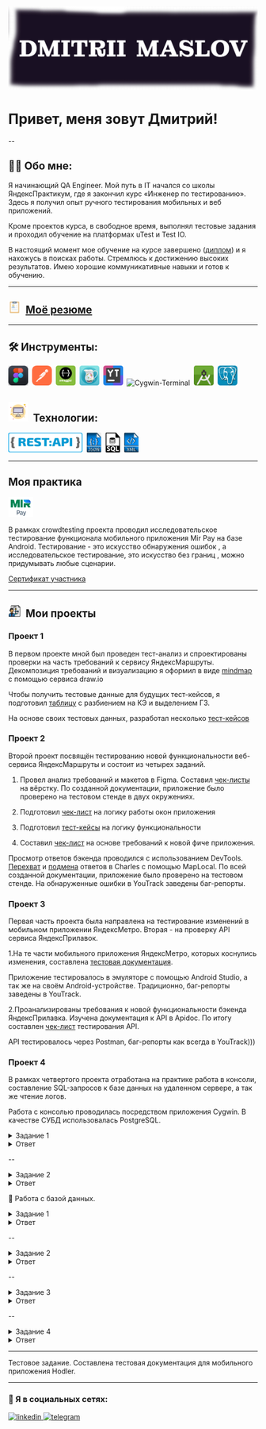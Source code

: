 ![Header](https://github.com/QAMaslov/QAMaslov/blob/main/assets/header_1.jpg)

# Привет, меня зовут Дмитрий!

--

## :man_technologist: Обо мне:

Я начинающий QA Engineer. Мой путь в IT начался со школы ЯндексПрактикум, где я закончил курс «Инженер по тестированию». Здесь я получил опыт ручного  тестирования мобильных и веб приложений. 

Кроме проектов курса, в свободное время, выполнял тестовые задания и проходил обучение на платформах uTest  и Test IO.

В настоящий момент мое обучение на курсе завершено ([диплом](https://github.com/QAMaslov/QAMaslov/blob/main/assets/Dmitrii%20Maslov_20232QA01427.pdf)) 
и я нахожусь в поисках работы. Стремлюсь к достижению высоких результатов. Имею хорошие коммуникативные навыки и готов к обучению.

---

## <img src="https://github.com/QAMaslov/QAMaslov/blob/main/assets/cv%20-icon.png" title="CV" alt="CV" width="25" height="25"/>&nbsp; [Моё резюме](https://github.com/QAMaslov/QAMaslov/blob/main/assets/DmitriiMaslov_QA_CV.pdf)

---

## 🛠 Инструменты:

<div>
<img src="https://github.com/QAMaslov/QAMaslov/blob/main/assets/Figma%20-icon.png" title="Figma" alt="Figma" width="40" height="40"/>&nbsp;
<img src="https://github.com/QAMaslov/QAMaslov/blob/main/assets/postman-icon.png" title="Postman" alt="Postman" width="40" height="40"/>&nbsp;
<img src="https://github.com/QAMaslov/QAMaslov/blob/main/assets/swagger-icon.png" title="Swagger" alt="Swagger" width="40" height="40"/>&nbsp;
<img src="https://github.com/QAMaslov/QAMaslov/blob/main/assets/CharlesProxy-icon.png" title="CharlesProxy" alt="CharlesProxy" width="40" height="40"/>&nbsp;
<img src="https://github.com/QAMaslov/QAMaslov/blob/main/assets/youtrack-icon.png" title="Youtrack" alt="Youtack" width="40" height="40"/>&nbsp; <img src="https://github.com/QAMaslov/QAMaslov/blob/main/assets/Cygwin-logo.ico" title="Cygwin-Terminal" alt="Cygwin-Terminal" width="40" height="40"/>&nbsp;
<img src="https://github.com/QAMaslov/QAMaslov/blob/main/assets/android-studio%20(1).png" title="AndroidStudio" alt="AndroidStudio" width="40" height="40"/>&nbsp;
<img src="https://github.com/QAMaslov/QAMaslov/blob/main/assets/postgreSQL%20-%20icon.jpg" title="postgreSQL" alt="AndroipostgreSQL" width="40" height="40"/>&nbsp;
</div>

## <img src="https://github.com/QAMaslov/QAMaslov/blob/main/assets/monitor-icon.png" title="monitor" alt="monitor" width="40" height="40"/>&nbsp; Технологии:

<img src="https://github.com/QAMaslov/QAMaslov/blob/main/assets/restapi.png" title="Rest" alt="rest" width="150" height="40"/>&nbsp;
<img src="https://github.com/QAMaslov/QAMaslov/blob/main/assets/json-file%20symbol.png" title="json" alt="json" width="30" height="40"/>&nbsp;
<img src="https://github.com/QAMaslov/QAMaslov/blob/main/assets/sql-file-format-symbol.png" title="SQL" alt="SQL" width="30" height="40"/>&nbsp;
<img src="https://github.com/QAMaslov/QAMaslov/blob/main/assets/xml%20file%20symbol.png" title="XML" alt="XML" width="30" height="40"/>&nbsp;
</div>

---

## Моя практика

<img src="https://github.com/QAMaslov/QAMaslov/blob/main/assets/mirpay.png" title="MIRPay" alt="MIRPay" width="50" height="40"/>&nbsp;

В рамках crowdtesting проекта проводил исследовательское тестирование  функционала мобильного приложения Mir Pay на базе Android. Тестирование - это искусство обнаружения ошибок , а исследовательское тестирование, это искусство без границ , можно придумывать любые сценарии.

[Сертификат участника](https://github.com/QAMaslov/QAMaslov/blob/main/assets/CrowdTesting%20Certificate.pdf)

---

## <img src="https://github.com/QAMaslov/QAMaslov/blob/main/assets/project-icon.png" title="project" alt="project" width="25" height="25"/>&nbsp; Мои проекты 

### Проект 1

В первом проекте мной был проведен тест-анализ и спроектированы проверки на часть требований к сервису ЯндексМаршруты.
Декомпозиция требований и визуализацию я оформил в виде [mindmap](https://drive.google.com/file/d/1g7fIl0lCBd_83ygf1UE-hsKdlCr_8ZDZ/view?usp=sharing) с помощью сервиса draw.io

Чтобы получить тестовые данные для будущих тест-кейсов, я подготовил [таблицу](https://docs.google.com/spreadsheets/d/1fkkDwduTw5C_eVV-ckDPPyMcrl6EtRgKkREQgaKg-Vg/edit?usp=sharing) с разбиением на КЭ и выделением ГЗ. 

На основе своих тестовых данных, разработал несколько [тест-кейсов](https://docs.google.com/spreadsheets/d/e/2PACX-1vTemKwDWBftCNq1om3ZcAmMzbVHYNkkIFvJMwXga0MWAmU2FEuUBI9knAqyM1L9CZkgO31D2vB-3UIf/pubhtml?gid=1058266973&single=true)

### Проект 2

Второй проект посвящён тестированию новой функциональности веб-сервиса ЯндексМаршруты и состоит из четырех заданий.

1.	Провел анализ требований и макетов в Figma. Составил [чек-листы](https://docs.google.com/spreadsheets/d/e/2PACX-1vTpPzeewbRw7YAWN2Z_YRM9gYsgKwKm4UpCBxCgvkfsdaWU3bjDEedamoL9sIzZHlXzlVg_wTL-Oj4d/pubhtml?gid=899462569&single=true) на вёрстку.
По созданной документации, приложение было проверено на тестовом стенде в двух окружениях.

2.	Подготовил [чек-лист](https://docs.google.com/spreadsheets/d/e/2PACX-1vTpPzeewbRw7YAWN2Z_YRM9gYsgKwKm4UpCBxCgvkfsdaWU3bjDEedamoL9sIzZHlXzlVg_wTL-Oj4d/pubhtml?gid=1540435533&single=true) на логику работы окон приложения

3.	Подготовил [тест-кейсы](https://docs.google.com/spreadsheets/d/e/2PACX-1vTpPzeewbRw7YAWN2Z_YRM9gYsgKwKm4UpCBxCgvkfsdaWU3bjDEedamoL9sIzZHlXzlVg_wTL-Oj4d/pubhtml?gid=1567345705&single=true) на логику функциональности 

4.	Cоставил [чек-лист](https://docs.google.com/spreadsheets/d/e/2PACX-1vTpPzeewbRw7YAWN2Z_YRM9gYsgKwKm4UpCBxCgvkfsdaWU3bjDEedamoL9sIzZHlXzlVg_wTL-Oj4d/pubhtml?gid=1396138851&single=true) на основе требований к новой фиче приложения.  

Просмотр ответов  бэкенда проводился с использованием DevTools. [Перехват](https://github.com/QAMaslov/QAMaslov/blob/main/assets/Charles%20измененный%20запрос%20estimate.jpg) и [подмена](https://github.com/QAMaslov/QAMaslov/blob/main/assets/Charles%20измененный%20запрос%20estimate.jpg) ответов в Charles с помощью MapLocal.
По всей созданной документации, приложение было проверено на тестовом стенде. На обнаруженные ошибки в YouTrack заведены баг-репорты.

### Проект 3

Первая часть проекта была направлена на тестирование изменений в мобильном приложении ЯндексМетро. Вторая - на проверку API сервиса ЯндексПрилавок.

1.На те части мобильного приложения ЯндексМетро, которых коснулись изменения, составлена [тестовая документация](https://docs.google.com/spreadsheets/d/e/2PACX-1vRYQqQyqeEAxZqb1A-TnRLVEIZw2zyOFMCpReSC4qOS-4tSbUZBq53fTMrZFV8vSmhtYCNoITKOqFhd/pubhtml?gid=857523888&single=true).

Приложение тестировалось в эмуляторе с помощью Android Studio, а так же на своём Android-устройстве. Традиционно, баг-репорты заведены в YouTrack.

2.Проанализированы требования к новой функциональности бэкенда ЯндексПрилавка. Изучена документация к API в Apidoc. По итогу составлен [чек-лист](https://docs.google.com/spreadsheets/d/e/2PACX-1vRYQqQyqeEAxZqb1A-TnRLVEIZw2zyOFMCpReSC4qOS-4tSbUZBq53fTMrZFV8vSmhtYCNoITKOqFhd/pubhtml?gid=2006427015&single=true) тестирования API.

API тестировалось через Postman, баг-репорты как всегда в YouTrack)))

### Проект 4

В рамках четвертого проекта отработана на практике работа в консоли, составление SQL-запросов к базе данных на удаленном сервере, а так же чтение логов.

Работа с консолью проводилась посредством приложения Cygwin. В качестве СУБД использовалась PostgreSQL.

<details>

  <summary>Задание 1</summary>

  Нужно выяснить, какие запросы шли с IP-адреса. IP-адрес состоит из четырёх чисел, они разделены точками. Тебе нужны адреса, которые начинаются с «233.201.».
Логи лежат на удалённом сервере по адресу logs/2019/12. День, когда случилась ошибка, неизвестен. 
Задача — узнать, какие запросы были отправлены. 

</details>

<details>

<summary>Ответ</summary>

Команда или последовательность команд, которой удалось получить нужные логи:

```javascript

   grep -R "^233.201." ~/logs/2019/12;

  ```

 
Логи:

```javascript

/home/morty/logs/2019/12/apache_2019-12-18.txt:233.201.188.154 - - [18/12/2019:21:46:01 +0000] "DELETE /events HTTP/1.1" 403 3971

/home/morty/logs/2019/12/apache_2019-12-21.txt:233.201.182.9 - - [21/12/2019:21:56:20 +0000] "PATCH /users HTTP/1.1" 400 4118

```

</details>

--

<details> 

<summary>Задание 2</summary>

  В системе обнаружен баг. Он проявлялся 30.12.2019 и 31.12.2019 с 21:30:00 до 21:39:59. При этом появлялись ошибки с номерами 400 и 500. Твоя задача — сохранить в отдельный файл логи, которые были записаны в этот период.
Затем эти логи надо разложить по отдельным файлам: логи с одинаковой ошибкой положи в один файл. 

Как это сделать:

* В домашней директории на удалённом сервере создай директорию bug1.

* Все запросы, которые произошли в указанный период, положи в файл main.txt в директорию bug1.

* Внутри директории bug1 создай директорию events.

* Внутри директории events создай файлы для ошибок с номерами 400 и 500. Назови эти файлы 400.txt и 500.txt соответственно. В них выдели логи с соответствующей ошибкой из файла main.txt.

</details>

<details>

<summary>Ответ</summary>

* Команды, которые создают директории bug1 и events:

```javascript

mkdir bug1
mkdir bug1/events

  ```
  
* Команда, которой выбираешь запросы за указанный период. Это те запросы, которыми отбираешь логи в файл main.txt:

```javascript

grep -R "3[01].12.2019:21:3." ~/logs/2019/12 > ~/bug1/main.txt

```
* Команды, которыми кладешь логи в файлы 400.txt и 500.txt из main.txt:

```javascript
grep -w "400" ~/bug1/main.txt > ~/bug1/events/400.txt
grep -w "500" ~/bug1/main.txt > ~/bug1/events/500.txt

```

</details>

🔂 Работа с базой данных.

<details>

  <summary>Задание 1</summary>

У тебя есть база данных с поездками на такси. По плану на линию обслуживания должно было выйти 10550 автомобилей — эта цифра покрывает спрос пользователей. Команде поступило много жалоб: свободных автомобилей оказалось недостаточно. Сколько такси вышло на линии на самом деле? 

</details>

<details>

<summary>Ответ</summary>

* Число автомобилей:

```javascript

5500

```

* Запрос, которым тебе удалось решить задачу:
  
```javascript

SELECT COUNT(DISTINCT vehicle_id) FROM cabs;

```

</details>

--

<details>

  <summary>Задание 2</summary>

Посчитай количество автомобилей в каждой компании из таблицы cabs. Отсортируй значения по убыванию. Команда предполагает, что некоторые компании не вывели достаточно автомобилей на линию. 
Выведи те компании, в которых меньше 100 автомобилей. Поле с числом автомобилей назови **cnt**, поле с названием компании — **company_name**.

</details>

<details>

<summary>Ответ</summary>

Запрос, который выводит список компаний с числом автомобилей меньше 100

```javascript

SELECT COUNT(vehicle_id) AS cnt, company_name AS company_name FROM cabs GROUP BY company_name HAVING COUNT(vehicle_id)<100 ORDER BY cnt;

```
</details>

--

<details>
 <summary>Задание 3</summary>

В приложении такси рассчитывается коэффициент стоимости поездки. Если погода хорошая, значение коэффициента равно 1. Если на улице дождь или шторм, коэффициент повышается до 2. У команды есть гипотеза, что в расчётах коэффициента ошибка. Чтобы проверить расчёт коэффициента, команде нужна выборка данных: разработчик может сверить коэффициент с данными в логах и исправить баг. Твоя задача — получить выборку.
Чтобы это сделать:
Получи описание погодных условий из таблицы **weather_records** для каждого часа.
Раздели все часы на две группы оператором CASE: Bad, если поле description содержит слова rain или storm; Good для всех остальных.
Полученное поле назови **weather_conditions**.
В результирующей таблице должно быть два поля — дата и час (ts) и **weather_conditions**.
Сделай выборку за период с 2017-11-05 00:00 по 2017-11-06 00:00.
В ответе приложи запрос, которым удалось решить задачу.

</details>

<details>
 
<summary>Ответ</summary>

Запрос, который выводит необходимые данные

```javascript

SELECT ts, CASE WHEN description LIKE '%rain%' THEN 'Bad'  WHEN description LIKE '%storm%' THEN 'Bad' ELSE 'Good' END AS weather_conditions FROM weather_records WHERE ts BETWEEN '2017-11-05 00:00' AND '2017-11-06 00:00';

```
</details>

--

<details>
 
 <summary>Задание 4</summary>

После обновления ПО таксопарки стали сообщать, что прибыль, которую они получают, не сходится с данными, которые отдаёт приложение. Разработка предполагает, что проблема может быть в данных о количестве поездок. 
Чтобы определить, есть ли баг, нужно получить выборку с количеством поездок каждого таксопарка за 15 и 16 ноября 2017 года. 
Выведи поле **company_name**. Поле с числом поездок назови **trips_amount** и выведи его.
Результаты, полученные в поле **trips_amount**, отсортируй по убыванию.
Подсказка: чтобы решить задачу, соедини таблицы **cabs** и **trips**. Примени агрегирующие функции с группировкой. Не забудь написать конструкцию с условием.
В ответе приложи запрос, которым удалось решить задачу.

</details>

<details>
 
<summary>Ответ</summary>

Запрос, который выводит необходимые данные:

```javascript

SELECT cabs.company_name AS company_name, COUNT (trips.trip_id) AS trips_amount FROM cabs LEFT JOIN trips ON trips.cab_id=cabs.cab_id WHERE trips.start_ts BETWEEN '2017-11-15 00:00:00' AND '2017-11-16 23:59:59' GROUP BY cabs.company_name ORDER BY trips_amount;

```

</details>

---

Тестовое задание. 
Составлена тестовая документация для мобильного приложения Hodler.

---

### 🤝 Я в социальных сетях:

  <div id="badges">
    <a href="https://www.linkedin.com/in/dmitriy-maslov/" target="_blank">
      <img src="https://cdn-icons-png.flaticon.com/512/2504/2504799.png" width="40" height="40" alt="linkedin" />
    </a>
    <a href="https://t.me/mitia_maslov" target="_blank">
      <img src="https://cdn-icons-png.flaticon.com/512/2111/2111646.png" width="40" height="40" alt="telegram" />
    </a>
  </div>
<div id="couter" align="center">
  <img src="https://komarev.com/ghpvc/?username=Dmitrii-Maslov&style=flat-square&color=blue" alt=""/>
</div>
